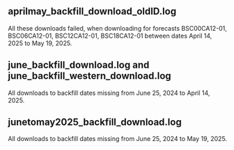 ## aprilmay_backfill_download_oldID.log
All these downloads failed, when downloading for forecasts BSC00CA12-01, BSC06CA12-01, BSC12CA12-01, BSC18CA12-01 between dates April 14, 2025 to May 19, 2025.

## june_backfill_download.log and june_backfill_western_download.log
All downloads to backfill dates missing from June 25, 2024 to April 14, 2025.

## junetomay2025_backfill_download.log
All downloads to backfill dates missing from June 25, 2024 to May 19, 2025.